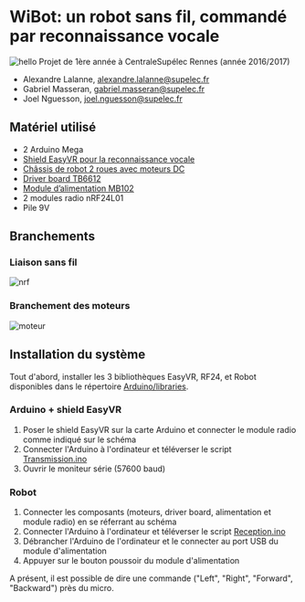 # WiBot: un robot sans fil, commandé par reconnaissance vocale
![hello](https://raw.githubusercontent.com/ProjetSolideP12/Projet-de-synthese-P12/master/robot.jpg)
Projet de 1ère année à CentraleSupélec Rennes (année 2016/2017)
* Alexandre Lalanne, [alexandre.lalanne@supelec.fr](mailto:alexandre.lalanne@supelec.fr)
* Gabriel Masseran, [gabriel.masseran@supelec.fr](mailto:gabriel.masseran@supelec.fr)
* Joel Nguesson, [joel.nguesson@supelec.fr](mailto:joel.nguesson@supelec.fr)

## Matériel utilisé
* 2 Arduino Mega
* [Shield EasyVR pour la reconnaissance vocale](https://www.gotronic.fr/art-shield-reconnaissance-vocale-easyvr-3-0-19129.htm)
* [Châssis de robot 2 roues avec moteurs DC](https://www.adafruit.com/product/3216)
* [Driver board TB6612](https://learn.adafruit.com/adafruit-tb6612-h-bridge-dc-stepper-motor-driver-breakout/overview)
* [Module d’alimentation MB102](https://www.gotronic.fr/art-alimentation-3-3-5-v-mb102-21102.htm)
* 2 modules radio nRF24L01
* Pile 9V

## Branchements
### Liaison sans fil
![nrf](https://raw.githubusercontent.com/ProjetSolideP12/Projet-de-synthese-P12/master/branchement_radio.png)
### Branchement des moteurs
![moteur](https://raw.githubusercontent.com/ProjetSolideP12/Projet-de-synthese-P12/master/branchement_moteurs.png)

## Installation du système
Tout d'abord, installer les 3 bibliothèques EasyVR, RF24, et Robot disponibles dans le répertoire [Arduino/libraries](https://github.com/ProjetSolideP12/Projet-de-synthese-P12/tree/master/Arduino/libraries).

### Arduino + shield EasyVR
1. Poser le shield EasyVR sur la carte Arduino et connecter le module radio comme indiqué sur le schéma
2. Connecter l'Arduino à l'ordinateur et téléverser le script [Transmission.ino](https://github.com/ProjetSolideP12/Projet-de-synthese-P12/blob/master/Arduino/Transmission/Transmission.ino)
3. Ouvrir le moniteur série (57600 baud)

### Robot
1. Connecter les composants (moteurs, driver board, alimentation et module radio) en se réferrant au schéma
2. Connecter l'Arduino à l'ordinateur et téléverser le script [Reception.ino](https://github.com/ProjetSolideP12/Projet-de-synthese-P12/blob/master/Arduino/Reception/Reception.ino)
3. Débrancher l'Arduino de l'ordinateur et le connecter au port USB du module d'alimentation
4. Appuyer sur le bouton poussoir du module d'alimentation

A présent, il est possible de dire une commande ("Left", "Right", "Forward", "Backward") près du micro.
